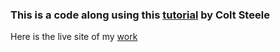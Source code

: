 ### This is a code along using this [tutorial](https://www.youtube.com/watch?v=VbAD6cifkWM) by Colt Steele

Here is the live site of my [work](https://gregarious-kelpie-d6a65e.netlify.app)
